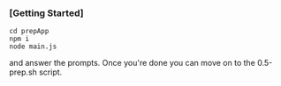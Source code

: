 ### [Getting Started]

```
cd prepApp
npm i
node main.js
```

and answer the prompts.
Once you're done you can move on to the 0.5-prep.sh script.
